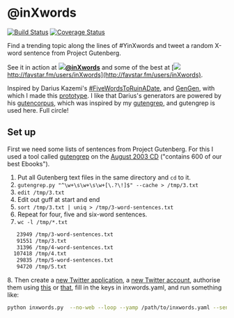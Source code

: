 # @inXwords

[![Build Status](https://travis-ci.org/hugovk/inXwords.svg?branch=master)](https://travis-ci.org/hugovk/inXwords)
[![Coverage Status](https://coveralls.io/repos/github/hugovk/inXwords/badge.svg?branch=master)](https://coveralls.io/github/hugovk/inXwords?branch=master)

Find a trending topic along the lines of #YinXwords and tweet a random X-word sentence from Project Gutenberg.

See it in action at **[![](https://abs.twimg.com/favicons/favicon.ico)@inXwords](https://twitter.com/inXwords)** and some of the best at [![](http://favstar.fm/favicon.ico)http://favstar.fm/users/inXwords](http://favstar.fm/users/inXwords).

Inspired by Darius Kazemi's [#FiveWordsToRuinADate](http://tinysubversions.com/stuff/fivewords/), and [GenGen](http://tinysubversions.com/gengen/), with which I made this [prototype](http://tinysubversions.com/gengen/gen.html?key=1Fe83835N-GoCl_g6iGGVWpSoJIgRvm-StuFhnt54kWk). I like that Darius's generators are powered by his [gutencorpus](https://github.com/dariusk/gutencorpus), which was inspired by my [gutengrep](https://github.com/hugovk/gutengrep), and gutengrep is used here. Full circle!

## Set up

First we need some lists of sentences from Project Gutenberg. For this I used a tool called [gutengrep](https://github.com/hugovk/gutengrep) on the [August 2003 CD](http://www.gutenberg.org/wiki/Gutenberg:The_CD_and_DVD_Project) ("contains 600 of our best Ebooks").

1. Put all Gutenberg text files in the same directory and `cd` to it.
2. `gutengrep.py "^\w+\s\w+\s\w+[\.?\!]$" --cache > /tmp/3.txt`
3. `edit /tmp/3.txt`
4. Edit out guff at start and end
5. `sort /tmp/3.txt | uniq > /tmp/3-word-sentences.txt`
6. Repeat for four, five and six-word sentences.
7. `wc -l /tmp/*.txt`
```bash
   23949 /tmp/3-word-sentences.txt
   91551 /tmp/3.txt
   31396 /tmp/4-word-sentences.txt
  107418 /tmp/4.txt
   29835 /tmp/5-word-sentences.txt
   94720 /tmp/5.txt
```

8\. Then create a [new Twitter application](https://apps.twitter.com/app/new), a [new Twitter account](https://twitter.com/signup), authorise them using [this](http://i.puthtml.com/boodooperson/twurl) or [that](
https://gist.github.com/moonmilk/035917e668872013c1bd#comment-1333900), fill in the keys in inxwords.yaml, and run something like:

```bash
python inxwords.py  --no-web --loop --yamp /path/to/inxwords.yaml --sendir /path/to/dir/of/gutenberg/sentences
```
